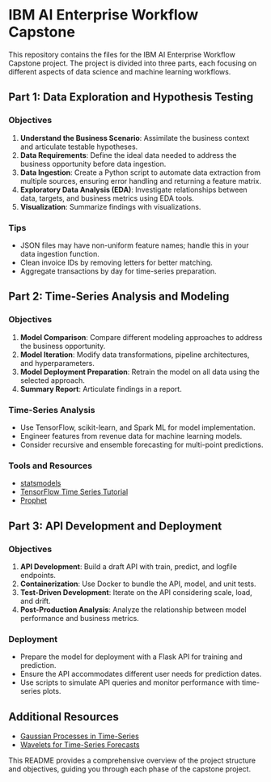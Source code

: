 # IBM AI Enterprise Workflow Capstone

This repository contains the files for the IBM AI Enterprise Workflow Capstone project. The project is divided into three parts, each focusing on different aspects of data science and machine learning workflows.

## Part 1: Data Exploration and Hypothesis Testing

### Objectives

1. **Understand the Business Scenario**: Assimilate the business context and articulate testable hypotheses.
2. **Data Requirements**: Define the ideal data needed to address the business opportunity before data ingestion.
3. **Data Ingestion**: Create a Python script to automate data extraction from multiple sources, ensuring error handling and returning a feature matrix.
4. **Exploratory Data Analysis (EDA)**: Investigate relationships between data, targets, and business metrics using EDA tools.
5. **Visualization**: Summarize findings with visualizations.

### Tips

- JSON files may have non-uniform feature names; handle this in your data ingestion function.
- Clean invoice IDs by removing letters for better matching.
- Aggregate transactions by day for time-series preparation.

## Part 2: Time-Series Analysis and Modeling

### Objectives

1. **Model Comparison**: Compare different modeling approaches to address the business opportunity.
2. **Model Iteration**: Modify data transformations, pipeline architectures, and hyperparameters.
3. **Model Deployment Preparation**: Retrain the model on all data using the selected approach.
4. **Summary Report**: Articulate findings in a report.

### Time-Series Analysis

- Use TensorFlow, scikit-learn, and Spark ML for model implementation.
- Engineer features from revenue data for machine learning models.
- Consider recursive and ensemble forecasting for multi-point predictions.

### Tools and Resources

- [statsmodels](https://www.statsmodels.org/dev/tsa.html)
- [TensorFlow Time Series Tutorial](https://www.tensorflow.org/tutorials/structured_data/time_series)
- [Prophet](https://research.fb.com/prophet-forecasting-at-scale/)

## Part 3: API Development and Deployment

### Objectives

1. **API Development**: Build a draft API with train, predict, and logfile endpoints.
2. **Containerization**: Use Docker to bundle the API, model, and unit tests.
3. **Test-Driven Development**: Iterate on the API considering scale, load, and drift.
4. **Post-Production Analysis**: Analyze the relationship between model performance and business metrics.

### Deployment

- Prepare the model for deployment with a Flask API for training and prediction.
- Ensure the API accommodates different user needs for prediction dates.
- Use scripts to simulate API queries and monitor performance with time-series plots.

## Additional Resources

- [Gaussian Processes in Time-Series](https://royalsocietypublishing.org/doi/full/10.1098/rsta.2011.0550)
- [Wavelets for Time-Series Forecasts](https://journals.plos.org/plosone/article?id=10.1371/journal.pone.0142064)

This README provides a comprehensive overview of the project structure and objectives, guiding you through each phase of the capstone project.
